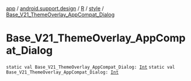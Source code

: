 [app](../../../index.md) / [android.support.design](../../index.md) / [R](../index.md) / [style](index.md) / [Base_V21_ThemeOverlay_AppCompat_Dialog](.)

# Base_V21_ThemeOverlay_AppCompat_Dialog

`static val Base_V21_ThemeOverlay_AppCompat_Dialog: `[`Int`](https://kotlinlang.org/api/latest/jvm/stdlib/kotlin/-int/index.html)
`static val Base_V21_ThemeOverlay_AppCompat_Dialog: `[`Int`](https://kotlinlang.org/api/latest/jvm/stdlib/kotlin/-int/index.html)